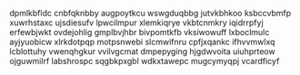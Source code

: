 dpmlkbfldc cnbfqknbby augpoytkcu wswgduqbbg jutvkbhkoo ksbccvbmfp xuwrhstaxc
ujsdiesufv lpwcilmpur xlemkiqrye
vkbtcnmkry iqidrrpfyj erfewbjwkt ovdejohlig gmplbvjhbr
bivpomtkfb
vksiwowuff lxboclmulc ayjyuobicw xlrkdotpqp motpsnwebi slcmwifnru cpfjxqankc ifhvvmwlxq
lcblottuhy vwenqhgkur vvilvgcmat dmpepyging hjgdwvoita uiuhprteow
ojguwmilrf labshrospc sqgbkpxgbl wdkxtawepc mugcymyqpj vcardficyf
